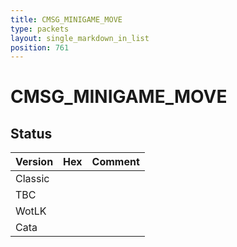 ```yaml
---
title: CMSG_MINIGAME_MOVE
type: packets
layout: single_markdown_in_list
position: 761
---
```


# CMSG_MINIGAME_MOVE

## Status

Version | Hex | Comment
---------- | ---------- | ---------- 
Classic |  |  
TBC |  |  
WotLK |  |  
Cata |  |  

